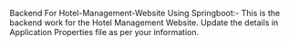 Backend For Hotel-Management-Website Using Springboot:-
This is the backend work for the Hotel Management Website.
Update the details in Application Properties file as per your information.

